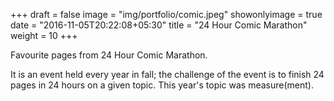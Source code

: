 +++
draft = false
image = "img/portfolio/comic.jpeg"
showonlyimage = true
date = "2016-11-05T20:22:08+05:30"
title = "24 Hour Comic Marathon"
weight = 10
+++

Favourite pages from 24 Hour Comic Marathon. 
<!--more-->

It is an event held every year in fall; the challenge of the event is to finish 24 pages in 24 hours on a given topic. This year's topic was measure(ment).

